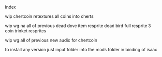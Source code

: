 index

  wip chertcoin
    retextures all coins into cherts

  wip wg na
    all of previous
    dead dove item resprite
    dead bird full resprite
    3 coin trinket resprites

  wip wg
  all of previous
  new audio for chertcoin

to install any version just input folder into the mods folder in binding of isaac
